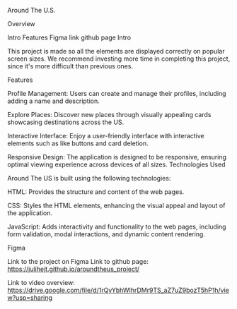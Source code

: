 Around The U.S.

Overview

Intro
Features
Figma
link github page
Intro

This project is made so all the elements are displayed correctly on popular screen sizes. We recommend investing more time in completing this project, since it's more difficult than previous ones.

Features

Profile Management: Users can create and manage their profiles, including adding a name and description.

Explore Places: Discover new places through visually appealing cards showcasing destinations across the US.

Interactive Interface: Enjoy a user-friendly interface with interactive elements such as like buttons and card deletion.

Responsive Design: The application is designed to be responsive, ensuring optimal viewing experience across devices of all sizes. Technologies Used

Around The US is built using the following technologies:

HTML: Provides the structure and content of the web pages.

CSS: Styles the HTML elements, enhancing the visual appeal and layout of the application.

JavaScript: Adds interactivity and functionality to the web pages, including form validation, modal interactions, and dynamic content rendering.

Figma

Link to the project on Figma
Link to github page: https://julihejt.github.io/aroundtheus_project/

Link to video overview: https://drive.google.com/file/d/1rQyYbhWIhrDMr9TS_aZ7uZ9bozT5hP1h/view?usp=sharing
